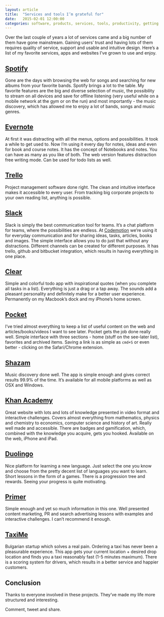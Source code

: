 ```yaml
---
layout: article
title:  "Services and tools I’m grateful for"
date:   2015-02-01 12:00:00
categories: software, products, services, tools, productivity, getting stuff done
---
```

Over the last couple of years a lot of services came and a big number of them have gone mainstream. Gaining users’ trust and having lots of them requires quality of service, support and usable and intuitive design. Here’s a list of my favorite services, apps and websites I’ve grown to use and enjoy.

## [Spotify](https://www.spotify.com/)
Gone are the days with browsing the web for songs and searching for new albums from your favorite bands. Spotify brings a lot to the table. My favorite features are the big and diverse selection of music, the possibility to stream on all devices and save for offline listening (very useful while on a mobile network at the gym or on the run) and most importantly - the music discovery, which has allowed me to enjoy a lot of bands, songs and music genres.

## [Evernote](https://evernote.com)
At first it was distracting with all the menus, options and possibilities. It took a while to get used to. Now I’m using it every day for notes, ideas and even for book and course notes. It has the concept of Notebooks and notes. You can have as many as you like of both. The web version features distraction free writing mode. Can be used for todo lists as well.

## [Trello](https://trello.com)
Project management software done right. The clean and intuitive interface makes it accessible to every user. From tracking big corporate projects to your own reading list, anything is possible.

## [Slack](https://slack.com)
Slack is simply the best communication tool for teams. It’s a chat platform for teams, where the possibilities are endless. At [Codemotion](http://codemotionapps.com) we’re using it for everyday communication and for sharing ideas, tasks, articles, books and images. The simple interface allows you to do just that without any distractions. Different channels can be created for different purposes. It has trello, github and bitbucket integration, which results in having everything in one place.

## [Clear](http://realmacsoftware.com/clear)
Simple and colorful todo app with inspirational quotes (when you complete all tasks in a list). Everything is just a drag or a tap away. The sounds add a pleasant personality and definitely make for a better user experience. Permanently on my Macbook’s dock and my iPhone’s home screen.

## [Pocket](https://getpocket.com)
I’ve tried almost everything to keep a list of useful content on the web and articles/books/videos I want to see later. Pocket gets the job done really well. Simple interface with three sections - home (stuff on the see-later list), favorites and archived items. Saving a link is as simple as `cmd+S` or even better - clicking on the Safari/Chrome extension.

## [Shazam](http://www.shazam.com)
Music discovery done well. The app is simple enough and gives correct results 99.9% of the time. It’s available for all mobile platforms as well as OSX and Windows.

## [Khan Academy](http://www.khanacademy.org)
Great website with lots and lots of knowledge presented in video format and interactive challenges. Covers almost everything from mathematics, physics and chemistry to economics, computer science and history of art. Really well made and accessible. There are badges and gamification, which, combined with the knowledge you acquire, gets you hooked. Available on the web, iPhone and iPad.

## [Duolingo](https://www.duolingo.com)
Nice platform for learning a new language. Just select the one you know and choose from the pretty decent list of languages you want to learn. Short lessons in the form of a games. There is a progression tree and rewards. Seeing your progress is quite motivating.

## [Primer](https://www.yourprimer.com)
Simple enough and yet so much information in this one. Well presented content marketing, PR and search advertising lessons with examples and interactive challenges. I can’t recommend it enough.

## [TaxiMe](http://taxime.to)
Bulgarian startup which solves a real pain. Ordering a taxi has never been a pleasurable experience. This app gets your current location + desired drop location and finds you a taxi reasonably fast (1-5 minutes maximum). There is a scoring system for drivers, which results in a better service and happier customers.

## Conclusion
Thanks to everyone involved in these projects. They’ve made my life more structured and interesting.

Comment, tweet and share.